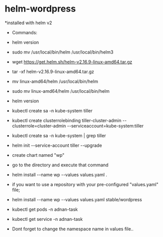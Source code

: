 # helm-wordpress
*installed with helm v2
*   Commands:
  * helm version
  * sudo mv /usr/local/bin/helm  /usr/local/bin/helm3
  * wget https://get.helm.sh/helm-v2.16.9-linux-amd64.tar.gz
  * tar -xf helm-v2.16.9-linux-amd64.tar.gz
  * mv linux-amd64/helm /usr/local/bin/helm
  * sudo mv linux-amd64/helm /usr/local/bin/helm
  * helm version
  * kubectl create sa -n kube-system tiller
  * kubectl create clusterrolebinding tiller-cluster-admin --clusterrole=cluster-admin --serviceaccount=kube-system:tiller
  * kubectl create sa -n kube-system  | grep tiller
  * helm init --service-account tiller --upgrade
  
  * create chart named "wp"
  * go to the directory and execute that command
  * helm install  --name wp --values values.yaml .
  
  * if you want to use a repository with your pre-configured "values.yaml" file; 
  * helm install  --name wp --values values.yaml stable/wordpress
  
  * kubectl get pods -n adnan-task
  * kubectl get service -n adnan-task
  
  * Dont forget to change the namespace name in values file..
